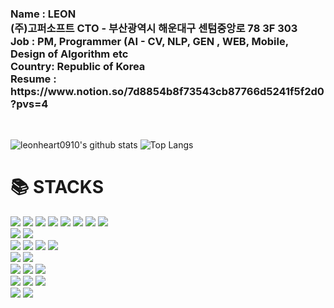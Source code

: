<h3>Name : LEON
<br>
(주)고퍼소프트 CTO - 부산광역시 해운대구 센텀중앙로 78 3F 303
<br>
Job : PM, Programmer (AI - CV, NLP, GEN , WEB, Mobile, Design of Algorithm etc
<br>
Country: Republic of Korea <img src="https://github-production-user-asset-6210df.s3.amazonaws.com/60617686/265649923-97fd0a6b-fb91-4bc1-8e3a-d3e95c84b8bf.png"  width="20" height="14"/>
<br>
Resume : https://www.notion.so/7d8854b8f73543cb87766d5241f5f2d0?pvs=4
<br>
</h3>
<br>

![leonheart0910's github stats](https://github-readme-stats.vercel.app/api?username=leonheart0910&show_icons=true&theme=default)
![Top Langs](https://github-readme-stats.vercel.app/api/top-langs/?username=leonheart0910&layout=compact&theme=default)
<div align=left><h1>📚 STACKS</h1></div>

<div align=left> 
  <img src="https://img.shields.io/badge/java-007396?style=for-the-badge&logo=java&logoColor=white"> 
  <img src="https://img.shields.io/badge/python-3776AB?style=for-the-badge&logo=python&logoColor=white"> 
  <img src="https://img.shields.io/badge/C/C++-00599C?style=for-the-badge&logo=c%2B%2B&logoColor=white">
  <img src="https://img.shields.io/badge/'C sharp'-6A0888?style=for-the-badge&logo=csharp&logoColor=white">
  <img src="https://img.shields.io/badge/html5-E34F26?style=for-the-badge&logo=html5&logoColor=white"> 
  <img src="https://img.shields.io/badge/css-1572B6?style=for-the-badge&logo=css3&logoColor=white"> 
  <img src="https://img.shields.io/badge/javascript-F7DF1E?style=for-the-badge&logo=javascript&logoColor=black"> 
  <img src="https://img.shields.io/badge/jquery-0769AD?style=for-the-badge&logo=jquery&logoColor=white">
  <br>
  <img src="https://img.shields.io/badge/Tensorflow-FF8900?style=for-the-badge&logo=tensorflow&logoColor=white">
  <img src="https://img.shields.io/badge/Pytorch-FC3A14?style=for-the-badge&logo=pytorch&logoColor=white">
  <br>
  <img src="https://img.shields.io/badge/mysql-4479A1?style=for-the-badge&logo=mysql&logoColor=white"> 
  <img src="https://img.shields.io/badge/mariaDB-003545?style=for-the-badge&logo=mariaDB&logoColor=white"> 
  <img src="https://img.shields.io/badge/mongoDB-47A248?style=for-the-badge&logo=MongoDB&logoColor=white">
  <img src="https://img.shields.io/badge/firebase-FFCA28?style=for-the-badge&logo=firebase&logoColor=white">
  <br>
  
  <img src="https://img.shields.io/badge/react-61DAFB?style=for-the-badge&logo=react&logoColor=black"> 
  <img src="https://img.shields.io/badge/node.js-339933?style=for-the-badge&logo=Node.js&logoColor=white">
  <br>
  
  <img src="https://img.shields.io/badge/spring-6DB33F?style=for-the-badge&logo=spring&logoColor=white"> 
  <img src="https://img.shields.io/badge/django-092E20?style=for-the-badge&logo=django&logoColor=white">
  <img src="https://img.shields.io/badge/flask-000000?style=for-the-badge&logo=flask&logoColor=white">
  <br>

  <img src="https://img.shields.io/badge/linux-FCC624?style=for-the-badge&logo=linux&logoColor=black"> 
  <img src="https://img.shields.io/badge/amazonaws-232F3E?style=for-the-badge&logo=amazonaws&logoColor=white"> 
  <img src="https://img.shields.io/badge/naver cloud-2DB400?style=for-the-badge&logo=naver&logoColor=white">
  <br>
  
  <img src="https://img.shields.io/badge/github-181717?style=for-the-badge&logo=github&logoColor=white">
  <img src="https://img.shields.io/badge/git-F05032?style=for-the-badge&logo=git&logoColor=white">
  <br>
</div>
